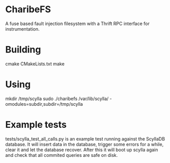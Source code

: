 
CharibeFS
=========

A fuse based fault injection filesystem
with a Thrift RPC interface for instrumentation.

Building
========

cmake CMakeLists.txt
make

Using
=====

mkdir /tmp/scylla
sudo ./charibefs /var/lib/scylla/ -omodules=subdir,subdir=/tmp/scylla

Example tests
=============

tests/scylla_test_all_calls.py is an example test running against the
ScyllaDB database. It will insert data in the database, trigger some
errors for a while, clear it and let the database recover.
After this it will boot up scylla again and check that all commited
queries are safe on disk.
